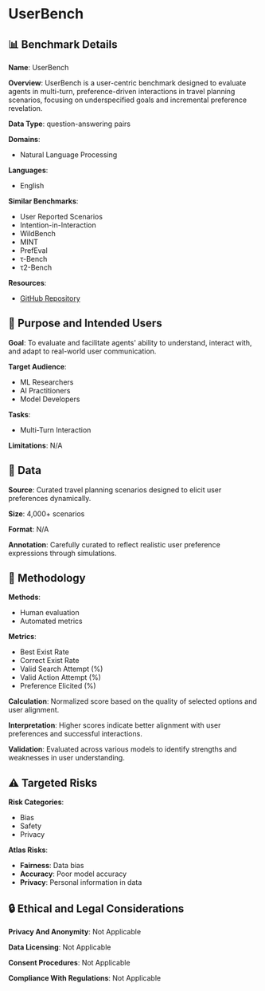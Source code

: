 # UserBench

## 📊 Benchmark Details

**Name**: UserBench

**Overview**: UserBench is a user-centric benchmark designed to evaluate agents in multi-turn, preference-driven interactions in travel planning scenarios, focusing on underspecified goals and incremental preference revelation.

**Data Type**: question-answering pairs

**Domains**:
- Natural Language Processing

**Languages**:
- English

**Similar Benchmarks**:
- User Reported Scenarios
- Intention-in-Interaction
- WildBench
- MINT
- PrefEval
- τ-Bench
- τ2-Bench

**Resources**:
- [GitHub Repository](https://github.com/SalesforceAIResearch/UserBench)

## 🎯 Purpose and Intended Users

**Goal**: To evaluate and facilitate agents' ability to understand, interact with, and adapt to real-world user communication.

**Target Audience**:
- ML Researchers
- AI Practitioners
- Model Developers

**Tasks**:
- Multi-Turn Interaction

**Limitations**: N/A

## 💾 Data

**Source**: Curated travel planning scenarios designed to elicit user preferences dynamically.

**Size**: 4,000+ scenarios

**Format**: N/A

**Annotation**: Carefully curated to reflect realistic user preference expressions through simulations.

## 🔬 Methodology

**Methods**:
- Human evaluation
- Automated metrics

**Metrics**:
- Best Exist Rate
- Correct Exist Rate
- Valid Search Attempt (%)
- Valid Action Attempt (%)
- Preference Elicited (%)

**Calculation**: Normalized score based on the quality of selected options and user alignment.

**Interpretation**: Higher scores indicate better alignment with user preferences and successful interactions.

**Validation**: Evaluated across various models to identify strengths and weaknesses in user understanding.

## ⚠️ Targeted Risks

**Risk Categories**:
- Bias
- Safety
- Privacy

**Atlas Risks**:
- **Fairness**: Data bias
- **Accuracy**: Poor model accuracy
- **Privacy**: Personal information in data

## 🔒 Ethical and Legal Considerations

**Privacy And Anonymity**: Not Applicable

**Data Licensing**: Not Applicable

**Consent Procedures**: Not Applicable

**Compliance With Regulations**: Not Applicable
